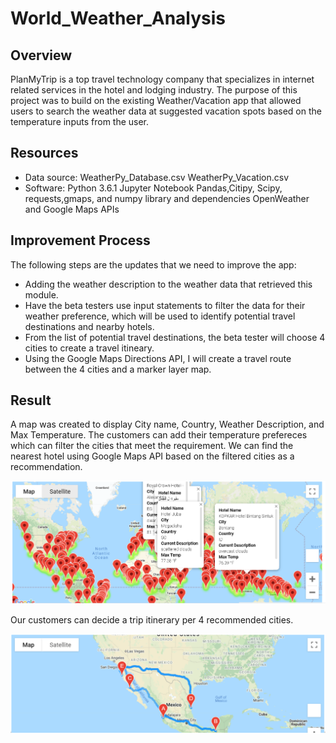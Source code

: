 # World_Weather_Analysis

## Overview 
PlanMyTrip is a top travel technology company that specializes in internet related services in the hotel and lodging industry. 
The purpose of this project was to build on the existing Weather/Vacation app that allowed users to search the weather data at suggested vacation spots based on the temperature inputs from the user. 

## Resources
- Data source:
  WeatherPy_Database.csv
  WeatherPy_Vacation.csv
- Software:
  Python 3.6.1
  Jupyter Notebook
  Pandas,Citipy, Scipy, requests,gmaps, and numpy library and dependencies
  OpenWeather and Google Maps APIs
  
## Improvement Process
The following steps are the updates that we need to improve the app:
- Adding the weather description to the weather data that retrieved this module.
- Have the beta testers use input statements to filter the data for their weather preference, which will be used to identify potential travel destinations and nearby hotels.
- From the list of potential travel destinations, the beta tester will choose 4 cities to create a travel itineary.
- Using the Google Maps Directions API, I will create a travel route between the 4 cities and a marker layer map.

## Result
A map was created to display City name, Country, Weather Description, and Max Temperature. The customers can add their temperature prefereces which can filter the cities that meet the requirement. We can find the nearest hotel using Google Maps API based on the filtered cities as a recommendation.

![](Vacation_Search/WeatherPy_vacation_map.png)

Our customers can decide a trip itinerary per 4 recommended cities.

![](Vacation_Itinerary/WeatherPy_travel_map.PNG)
